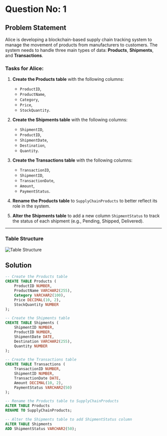 # Question No: 1 

## Problem Statement

Alice is developing a blockchain-based supply chain tracking system to manage the movement of products from manufacturers to customers. The system needs to handle three main types of data: **Products**, **Shipments**, and **Transactions**.

### Tasks for Alice:

1. **Create the Products table** with the following columns: 
   - `ProductID`, 
   - `ProductName`, 
   - `Category`, 
   - `Price`, 
   - `StockQuantity`.

2. **Create the Shipments table** with the following columns: 
   - `ShipmentID`, 
   - `ProductID`, 
   - `ShipmentDate`, 
   - `Destination`, 
   - `Quantity`.

3. **Create the Transactions table** with the following columns: 
   - `TransactionID`, 
   - `ShipmentID`, 
   - `TransactionDate`, 
   - `Amount`, 
   - `PaymentStatus`.

4. **Rename the Products table** to `SupplyChainProducts` to better reflect its role in the system.

5. **Alter the Shipments table** to add a new column `ShipmentStatus` to track the status of each shipment (e.g., Pending, Shipped, Delivered).

---

### Table Structure

![Table Structure](https://github.com/user-attachments/assets/20675392-4606-48c7-8fa2-aecc212e7699)


## Solution

```sql
-- Create the Products table
CREATE TABLE Products (
    ProductID NUMBER,
    ProductName VARCHAR2(255),
    Category VARCHAR2(100),
    Price DECIMAL(10, 2),
    StockQuantity NUMBER
);

-- Create the Shipments table
CREATE TABLE Shipments (
    ShipmentID NUMBER,
    ProductID NUMBER,
    ShipmentDate DATE,
    Destination VARCHAR2(255),
    Quantity NUMBER
);

-- Create the Transactions table
CREATE TABLE Transactions (
    TransactionID NUMBER,
    ShipmentID NUMBER,
    TransactionDate DATE,
    Amount DECIMAL(10, 2),
    PaymentStatus VARCHAR2(50)
);

-- Rename the Products table to SupplyChainProducts
ALTER TABLE Products 
RENAME TO SupplyChainProducts;

-- Alter the Shipments table to add ShipmentStatus column
ALTER TABLE Shipments 
ADD ShipmentStatus VARCHAR2(50);
